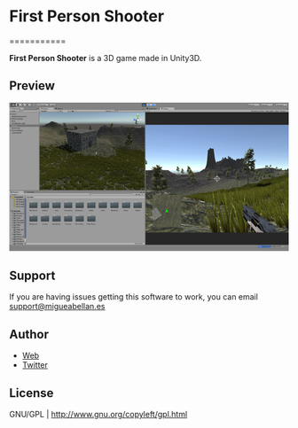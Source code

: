# First Person Shooter #
===========

**First Person Shooter** is a 3D game made in Unity3D.



## Preview ##

![Logo](preview.png)



## Support ##

If you are having issues getting this software to work, you can email support@migueabellan.es



## Author ##

* [Web](http://www.migueabellan.es)
* [Twitter](https://twitter.com/migueabellan)



## License ##
GNU/GPL | http://www.gnu.org/copyleft/gpl.html

